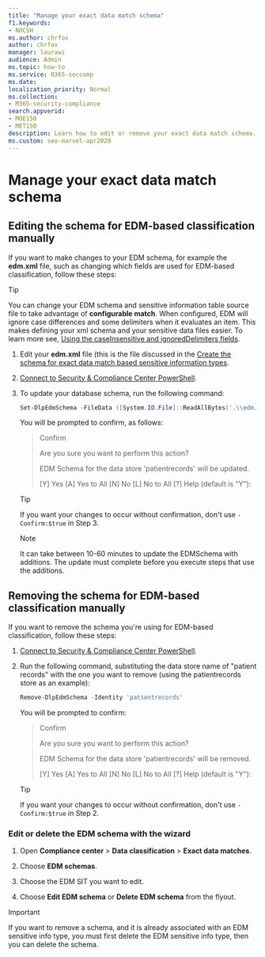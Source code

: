 ```yaml
---
title: "Manage your exact data match schema"
f1.keywords:
- NOCSH
ms.author: chrfox
author: chrfox
manager: laurawi
audience: Admin
ms.topic: how-to
ms.service: O365-seccomp
ms.date:
localization_priority: Normal
ms.collection:
- M365-security-compliance
search.appverid:
- MOE150
- MET150
description: Learn how to edit or remove your exact data match schema.
ms.custom: seo-marvel-apr2020
---
```

# Manage your exact data match schema

## Editing the schema for EDM-based classification manually

If you want to make changes to your EDM schema, for example the **edm.xml** file, such as changing which fields are used for EDM-based classification, follow these steps:

> [!TIP]
> You can change your EDM schema and sensitive information table source file to take advantage of **configurable match**. When configured, EDM will ignore case differences and some delimiters when it evaluates an item. This makes defining your xml schema and your sensitive data files easier. To learn more see, [Using the caseInsensitive and ignoredDelimiters fields](sit-get-started-exact-data-match-create-schema.md#using-the-caseinsensitive-and-ignoreddelimiters-fields).

1. Edit your **edm.xml** file (this is the file discussed in the [Create the schema for exact data match based sensitive information types](sit-get-started-exact-data-match-create-schema.md#create-the-schema-for-exact-data-match-based-sensitive-information-types).

2. [Connect to Security & Compliance Center PowerShell](/powershell/exchange/connect-to-scc-powershell).

3. To update your database schema, run the following command:

      ```powershell
      Set-DlpEdmSchema -FileData ([System.IO.File]::ReadAllBytes('.\\edm.xml')) -Confirm:$true
      ```

      You will be prompted to confirm, as follows:

      > Confirm
      >
      > Are you sure you want to perform this action?
      >
      > EDM Schema for the data store 'patientrecords' will be updated.
      >
      > \[Y\] Yes \[A\] Yes to All \[N\] No \[L\] No to All \[?\] Help (default is "Y"):

      > [!TIP]
      > If you want your changes to occur without confirmation, don't use `-Confirm:$true` in Step 3.

      > [!NOTE]
      > It can take between 10-60 minutes to update the EDMSchema with additions. The update must complete before you execute steps that use the additions.

## Removing the schema for EDM-based classification manually

If you want to remove the schema you're using for EDM-based classification, follow these steps:

1. [Connect to Security & Compliance Center PowerShell](/powershell/exchange/connect-to-scc-powershell).

2. Run the following command, substituting the data store name of "patient records" with the one you want to remove (using the patientrecords store as an example):

      ```powershell
      Remove-DlpEdmSchema -Identity 'patientrecords'
      ```

      You will be prompted to confirm:

      > Confirm
      >
      > Are you sure you want to perform this action?
      >
      > EDM Schema for the data store 'patientrecords' will be removed.
      >
      > \[Y\] Yes \[A\] Yes to All \[N\] No \[L\] No to All \[?\] Help (default is "Y"):

      > [!TIP]
      > If you want your changes to occur without confirmation, don't use `-Confirm:$true` in Step 2.

### Edit or delete the EDM schema with the wizard

1. Open **Compliance center** \> **Data classification** \> **Exact data matches**.

2. Choose **EDM schemas**.

3. Choose the EDM SIT you want to edit.

4. Choose **Edit EDM schema** or **Delete EDM schema** from the flyout.

> [!IMPORTANT]
> If you want to remove a schema, and it is already associated with an EDM sensitive info type, you must first delete the EDM sensitive info type, then you can delete the schema.
